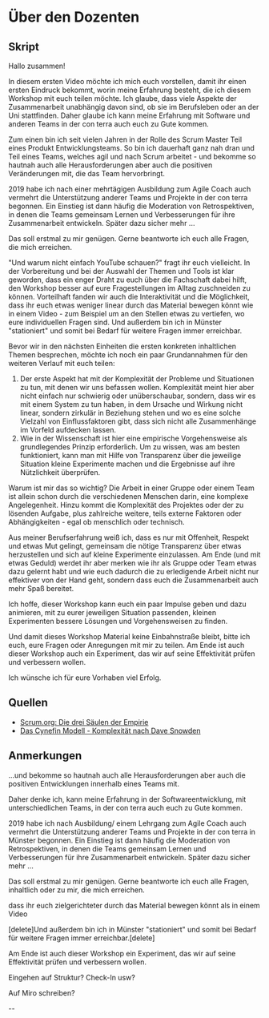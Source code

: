 # Über den Dozenten

## Skript

Hallo zusammen!

In diesem ersten Video möchte ich mich euch vorstellen, damit ihr einen ersten Eindruck bekommt, worin meine Erfahrung besteht, die ich diesem Workshop mit euch teilen möchte. Ich glaube, dass viele Aspekte der Zusammenarbeit unabhängig davon sind, ob sie im Berufsleben oder an der Uni stattfinden. Daher glaube ich kann meine Erfahrung mit Software und anderen Teams in der con terra auch euch zu Gute kommen.

Zum einen bin ich seit vielen Jahren in der Rolle des Scrum Master Teil eines Produkt Entwicklungsteams. So bin ich dauerhaft ganz nah dran und Teil eines Teams, welches agil und nach Scrum arbeitet - und bekomme so hautnah auch alle Herausforderungen aber auch die positiven Veränderungen mit, die das Team hervorbringt.

2019 habe ich nach einer mehrtägigen Ausbildung zum Agile Coach auch vermehrt die Unterstützung anderer Teams und Projekte in der con terra begonnen. Ein Einstieg ist dann häufig die Moderation von Retrospektiven, in denen die Teams gemeinsam Lernen und Verbesserungen für ihre Zusammenarbeit entwickeln. Später dazu sicher mehr ...

Das soll erstmal zu mir genügen. Gerne beantworte ich euch alle Fragen, die mich erreichen.

"Und warum nicht einfach YouTube schauen?" fragt ihr euch vielleicht. In der Vorbereitung und bei der Auswahl der Themen und Tools ist klar geworden, dass ein enger Draht zu euch über die Fachschaft dabei hilft, den Workshop besser auf eure Fragestellungen im Alltag zuschneiden zu können. Vorteilhaft fanden wir auch  die Interaktivität und die Möglichkeit, dass ihr euch etwas weniger linear durch das Material bewegen könnt wie in einem Video - zum Beispiel um an den Stellen etwas zu vertiefen, wo eure individuellen Fragen sind. Und außerdem bin ich in Münster "stationiert" und somit bei Bedarf für weitere Fragen immer erreichbar.

Bevor wir in den nächsten Einheiten die ersten konkreten inhaltlichen Themen besprechen, möchte ich noch ein paar Grundannahmen für den weiteren Verlauf mit euch teilen:

1. Der erste Aspekt hat mit der Komplexität der Probleme und Situationen zu tun, mit denen wir uns befassen wollen. Komplexität meint hier aber nicht einfach nur schwierig oder unüberschaubar, sondern, dass wir es mit einem System zu tun haben, in dem Ursache und Wirkung nicht linear, sondern zirkulär in Beziehung stehen und wo es eine solche Vielzahl von Einflussfaktoren gibt, dass sich nicht alle Zusammenhänge im Vorfeld aufdecken lassen.
2. Wie in der Wissenschaft ist hier eine empirische Vorgehensweise als grundlegendes Prinzip erforderlich. Um zu wissen, was am besten funktioniert, kann man mit Hilfe von Transparenz über die jeweilige Situation kleine Experimente machen und die Ergebnisse auf ihre Nützlichkeit überprüfen.

Warum ist mir das so wichtig? Die Arbeit in einer Gruppe oder einem Team ist allein schon durch die verschiedenen Menschen darin, eine komplexe Angelegenheit. Hinzu kommt die Komplexität des Projektes oder der zu lösenden Aufgabe, plus zahlreiche weitere, teils externe Faktoren oder Abhängigkeiten - egal ob menschlich oder technisch.

Aus meiner Berufserfahrung weiß ich, dass es nur mit Offenheit, Respekt und etwas Mut gelingt, gemeinsam die nötige Transparenz über etwas herzustellen und sich auf kleine Experimente einzulassen. Am Ende (und mit etwas Geduld) werdet ihr aber merken wie ihr als Gruppe oder Team etwas dazu gelernt habt und wie euch dadurch die zu erledigende Arbeit nicht nur effektiver von der Hand geht, sondern dass euch die Zusammenarbeit auch mehr Spaß bereitet.

Ich hoffe, dieser Workshop kann euch ein paar Impulse geben und dazu animieren, mit zu eurer jeweiligen Situation passenden, kleinen Experimenten bessere Lösungen und Vorgehensweisen zu finden.

Und damit dieses Workshop Material keine Einbahnstraße bleibt, bitte ich euch, eure Fragen oder Anregungen mit mir zu teilen. Am Ende ist auch dieser Workshop auch ein Experiment, das wir auf seine Effektivität prüfen und verbessern wollen.

Ich wünsche ich für eure Vorhaben viel Erfolg.

## Quellen
- [Scrum.org: Die drei Säulen der Empirie](https://www.scrum.org/resources/blog/three-pillars-empiricism-scrum)
- [Das Cynefin Modell - Komplexität nach Dave Snowden](https://www.youtube.com/watch?v=N7oz366X0-8)

## Anmerkungen
...und bekomme so hautnah auch alle Herausforderungen aber auch die positiven Entwicklungen innerhalb eines Teams mit.

Daher denke ich, kann meine Erfahrung in der Softwareentwicklung, mit unterschiedlichen Teams, in der con terra auch euch zu Gute kommen.

2019 habe ich nach Ausbildung/ einem Lehrgang zum Agile Coach auch vermehrt die Unterstützung anderer Teams und Projekte in der con terra in Münster begonnen. Ein Einstieg ist dann häufig die Moderation von Retrospektiven, in denen die Teams gemeinsam Lernen und Verbesserungen für ihre Zusammenarbeit entwickeln. Später dazu sicher mehr ...

Das soll erstmal zu mir genügen. Gerne beantworte ich euch alle Fragen, inhaltlich oder zu mir, die mich erreichen.

dass ihr euch zielgerichteter durch das Material bewegen könnt als in einem Video

[delete]Und außerdem bin ich in Münster "stationiert" und somit bei Bedarf für weitere Fragen immer erreichbar.[delete]

Am Ende ist auch dieser Workshop ein Experiment, das wir auf seine Effektivität prüfen und verbessern wollen.

Eingehen auf Struktur? Check-In usw?

Auf Miro schreiben?

--

